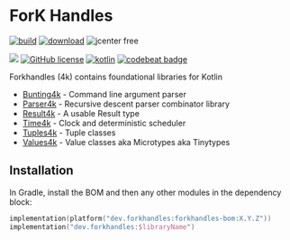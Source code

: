 # ForK Handles

<a href="https://github.com/fork-handles/forkhandles/actions?query=workflow%3A.github%2Fworkflows%2Fbuild.yaml"><img alt="build" src="https://github.com/fork-handles/forkhandles/workflows/.github/workflows/build.yaml/badge.svg"></a>
<a href="https://mvnrepository.com/artifact/dev.forkhandles"><img alt="download" src="https://img.shields.io/maven-central/v/dev.forkhandles/forkhandles-bom"></a>
<img alt="jcenter free" src="https://img.shields.io/badge/JCenter%20free-%3E1.8.3.0-success">

<a href="https://codecov.io/gh/fork-handles/forkhandles"><img src="https://codecov.io/gh/fork-handles/forkhandles/branch/trunk/graph/badge.svg"/></a>
<a href="http//www.apache.org/licenses/LICENSE-2.0"><img alt="GitHub license" src="https://img.shields.io/badge/license-Apache%20License%202.0-blue.svg?style=flat"></a>
<a href="http://kotlinlang.org"><img alt="kotlin" src="https://img.shields.io/badge/kotlin-1.4-blue.svg"></a>
<a href="https://codebeat.co/projects/github-com-fork-handles-forkhandles-trunk"><img alt="codebeat badge" src="https://codebeat.co/badges/5b369ed4-af27-46f4-ad9c-a307d900617e"></a>

Forkhandles (4k) contains foundational libraries for Kotlin
- [Bunting4k](bunting4k) - Command line argument parser
- [Parser4k](parser4k)  - Recursive descent parser combinator library
- [Result4k](result4k) - A usable Result type
- [Time4k](time4k) - Clock and deterministic scheduler
- [Tuples4k](tuples4k) - Tuple classes
- [Values4k](values4k) - Value classes aka Microtypes aka Tinytypes

## Installation
In Gradle, install the BOM and then any other modules in the dependency block: 

```kotlin
implementation(platform("dev.forkhandles:forkhandles-bom:X.Y.Z"))
implementation("dev.forkhandles:$libraryName")
```

